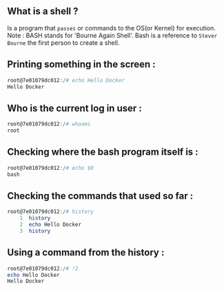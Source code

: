 ## What is a shell ? 
Is a program that `passes` or commands to the OS(or Kernel) for execution. Note : BASH stands for 'Bourne Again Shell'. Bash is a reference to `Stever Bourne` 
the first person to create a shell.

## Printing something in the screen : 
``` powershell
root@7e01079dc012:/# echo Hello Docker
Hello Docker
```
## Who is the current log in user : 
``` powershell
root@7e01079dc012:/# whoami
root
```

## Checking where the bash program itself is : 
``` powershell
root@7e01079dc012:/# echo $0
bash
```

## Checking the commands that used so far : 
``` powershell
root@7e01079dc012:/# history
    1  history
    2  echo Hello Docker
    3  history
```

## Using a command from the history : 
``` powershell
root@7e01079dc012:/# !2
echo Hello Docker
Hello Docker
```
